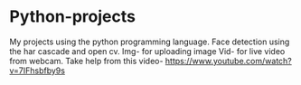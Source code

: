 # Python-projects
My projects using the python programming language.
Face detection using the har cascade and open cv.
Img- for uploading image 
Vid- for live video from webcam.
Take help from this video-
https://www.youtube.com/watch?v=7IFhsbfby9s
